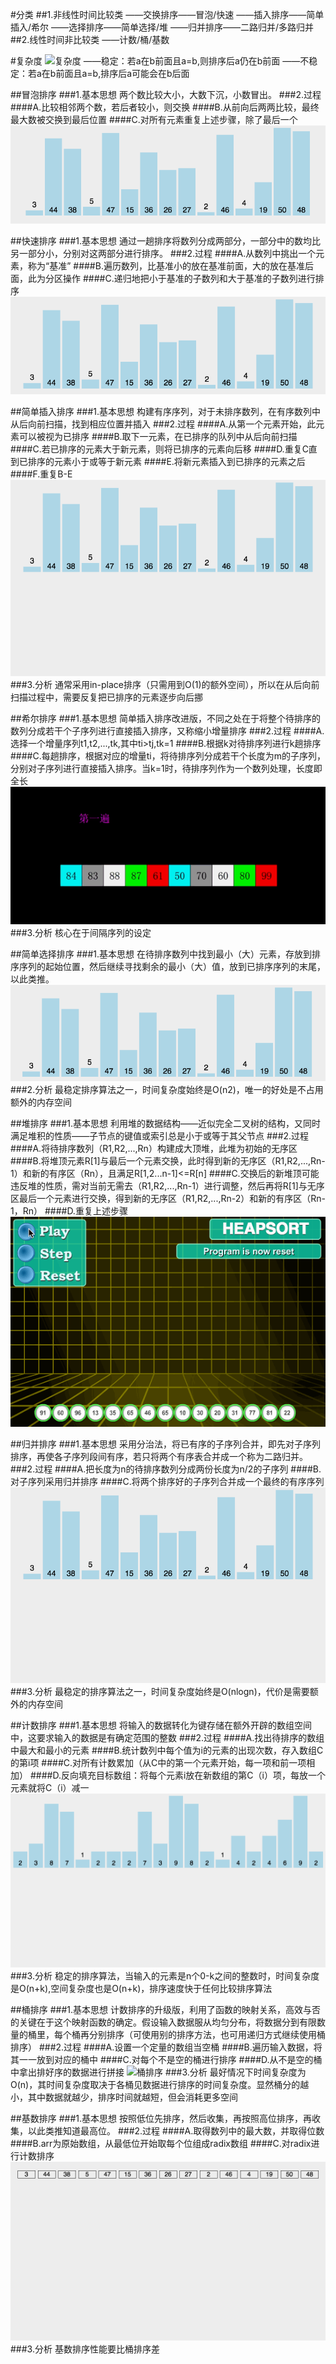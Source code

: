 #分类
##1.非线性时间比较类
    ——交换排序——冒泡/快速
    ——插入排序——简单插入/希尔
    ——选择排序——简单选择/堆
    ——归并排序——二路归并/多路归并
##2.线性时间非比较类
    ——计数/桶/基数

#复杂度
![复杂度](../../pic/复杂度.png)
    ——稳定：若a在b前面且a=b,则排序后a仍在b前面
    ——不稳定：若a在b前面且a=b,排序后a可能会在b后面

##冒泡排序
###1.基本思想
两个数比较大小，大数下沉，小数冒出。
###2.过程
####A.比较相邻两个数，若后者较小，则交换
####B.从前向后两两比较，最终最大数被交换到最后位置
####C.对所有元素重复上述步骤，除了最后一个
![冒泡排序](../pic/冒泡排序动图.gif)

##快速排序
###1.基本思想
通过一趟排序将数列分成两部分，一部分中的数均比另一部分小，分别对这两部分进行排序。
###2.过程
####A.从数列中挑出一个元素，称为“基准”
####B.遍历数列，比基准小的放在基准前面，大的放在基准后面，此为分区操作
####C.递归地把小于基准的子数列和大于基准的子数列进行排序
![快速排序](../pic/快速排序动图.gif)

##简单插入排序
###1.基本思想
构建有序序列，对于未排序数列，在有序数列中从后向前扫描，找到相应位置并插入
###2.过程
####A.从第一个元素开始，此元素可以被视为已排序
####B.取下一元素，在已排序的队列中从后向前扫描
####C.若已排序的元素大于新元素，则将已排序的元素向后移
####D.重复C直到已排序的元素小于或等于新元素
####E.将新元素插入到已排序的元素之后
####F.重复B-E
![简单插入排序](../pic/简单插入排序动图.gif)
###3.分析
通常采用in-place排序（只需用到O(1)的额外空间），所以在从后向前扫描过程中，需要反复把已排序的元素逐步向后挪

##希尔排序
###1.基本思想
简单插入排序改进版，不同之处在于将整个待排序的数列分成若干个子序列进行直接插入排序，又称缩小增量排序
###2.过程
####A.选择一个增量序列t1,t2,...,tk,其中ti>tj,tk=1
####B.根据k对待排序列进行k趟排序
####C.每趟排序，根据对应的增量ti，将待排序列分成若干个长度为m的子序列，分别对子序列进行直接插入排序。当k=1时，待排序列作为一个数列处理，长度即全长
![希尔排序](../pic/希尔排序动图.gif)
###3.分析
核心在于间隔序列的设定

##简单选择排序
###1.基本思想
在待排序数列中找到最小（大）元素，存放到排序序列的起始位置，然后继续寻找剩余的最小（大）值，放到已排序序列的末尾，以此类推。
![简单选择排序](../pic/简单选择排序动图.gif)
###2.分析
最稳定排序算法之一，时间复杂度始终是O(n2)，唯一的好处是不占用额外的内存空间

##堆排序
###1.基本思想
利用堆的数据结构——近似完全二叉树的结构，又同时满足堆积的性质——子节点的键值或索引总是小于或等于其父节点
###2.过程
####A.将待排序数列（R1,R2,...,Rn）构建成大顶堆，此堆为初始的无序区
####B.将堆顶元素R[1]与最后一个元素交换，此时得到新的无序区（R1,R2,...,Rn-1）和新的有序区（Rn），且满足R[1,2...n-1]<=R[n]
####C.交换后的新堆顶可能违反堆的性质，需对当前无需去（R1,R2,...,Rn-1）进行调整，然后再将R[1]与无序区最后一个元素进行交换，得到新的无序区（R1,R2,...,Rn-2）和新的有序区（Rn-1，Rn）
####D.重复上述步骤
![堆排序](../pic/堆排序动图.gif)

##归并排序
###1.基本思想
采用分治法，将已有序的子序列合并，即先对子序列排序，再使各子序列段间有序，若只将两个有序表合并成一个称为二路归并。
###2.过程
####A.把长度为n的待排序数列分成两份长度为n/2的子序列
####B.对子序列采用归并排序
####C.将两个排序好的子序列合并成一个最终的有序序列
![归并排序](../pic/归并排序动图.gif)
###3.分析
最稳定的排序算法之一，时间复杂度始终是O(nlogn)，代价是需要额外的内存空间

##计数排序
###1.基本思想
将输入的数据转化为键存储在额外开辟的数组空间中，这要求输入的数据是有确定范围的整数
###2.过程
####A.找出待排序的数组中最大和最小的元素
####B.统计数列中每个值为i的元素的出现次数，存入数组C的第i项
####C.对所有计数累加（从C中的第一个元素开始，每一项和前一项相加）
####D.反向填充目标数组：将每个元素i放在新数组的第C（i）项，每放一个元素就将C（i）减一
![计数排序](../pic/计数排序动图.gif)
###3.分析
稳定的排序算法，当输入的元素是n个0-k之间的整数时，时间复杂度是O(n+k),空间复杂度也是O(n+k)，排序速度快于任何比较排序算法

##桶排序
###1.基本思想
计数排序的升级版，利用了函数的映射关系，高效与否的关键在于这个映射函数的确定。假设输入数据服从均匀分布，将数据分到有限数量的桶里，每个桶再分别排序（可使用别的排序方法，也可用递归方式继续使用桶排序）
###2.过程
####A.设置一个定量的数组当空桶
####B.遍历输入数据，将其一一放到对应的桶中
####C.对每个不是空的桶进行排序
####D.从不是空的桶中拿出排好序的数据进行拼接
![桶排序](../pic/桶排序图.gif)
###3.分析
最好情况下时间复杂度为O(n)，其时间复杂度取决于各桶见数据进行排序的时间复杂度。显然桶分的越小，其中数据就越少，排序时间就越短，但会消耗更多空间

##基数排序
###1.基本思想
按照低位先排序，然后收集，再按照高位排序，再收集，以此类推知道最高位。
###2.过程
####A.取得数列中的最大数，并取得位数
####B.arr为原始数组，从最低位开始取每个位组成radix数组
####C.对radix进行计数排序
![基数排序](../pic/基数排序动图.gif)
###3.分析
基数排序性能要比桶排序差